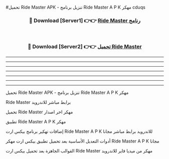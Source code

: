 #تحميل Ride Master  APK - تنزيل برنامج Ride Master  A P K مهكر cduqs 



<div align="center">
<h3>🔴 Download [Server1] 👉👉 <a href="https://apkdownload10.web.app/?title=Ride Master ">Ride Master  رنامج</a></h3><br>

<h3>🔴 Download [Server2] 👉👉 <a href="https://apkdownload10.web.app/?title=Ride Master ">تحميل Ride Master  </a></h3>
</div>


----------------------------------------------------------

----------------------------------------------------------

----------------------------------------------------------

----------------------------------------------------------

----------------------------------------------------------

----------------------------------------------------------

----------------------------------------------------------

تحميل Ride Master  APK - تنزيل برنامج Ride Master  A P K مهكر

Ride Master  برابط مباشر للاندرويد

تحميل Ride Master  مهكر اخر اصدار

تطبيق Ride Master  A P K مهكر

إضافات تهكير برنامج بيكس ارت Ride Master  A P K للاندرويد برابط مباشر مجانا

أدوات التعديل الأساسية بعد تحميل تطبيق بيكس ارت مهكر Ride Master  A P K مجانا

القوالب الجاهزة بعد تحميل بيكس ارت Ride Master  مهكر من ميديا فاير للاندرويد


